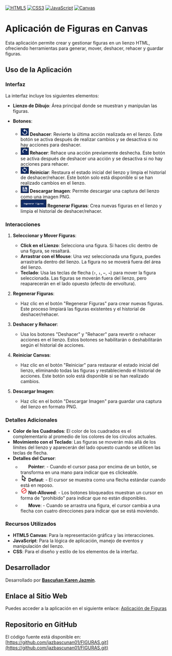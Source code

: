 [![HTML5](https://img.shields.io/badge/HTML5-E34F26?style=flat&logo=html5&logoColor=white)](https://developer.mozilla.org/en-US/docs/Web/Guide/HTML/HTML5)
[![CSS3](https://img.shields.io/badge/CSS3-1572B6?style=flat&logo=css3&logoColor=white)](https://developer.mozilla.org/en-US/docs/Web/CSS)
[![JavaScript](https://img.shields.io/badge/JavaScript-F7DF1E?style=flat&logo=javascript&logoColor=black)](https://developer.mozilla.org/en-US/docs/Web/JavaScript)
[![Canvas](https://img.shields.io/badge/Canvas-2D7D32?style=flat&logo=canvas&logoColor=white)](https://developer.mozilla.org/en-US/docs/Web/API/Canvas_API)
# Aplicación de Figuras en Canvas
Esta aplicación permite crear y gestionar figuras en un lienzo HTML, ofreciendo herramientas para generar, mover, deshacer, rehacer y guardar figuras. 


## Uso de la Aplicación

### Interfaz

La interfaz incluye los siguientes elementos:

- **Lienzo de Dibujo**: Área principal donde se muestran y manipulan las figuras.
- **Botones**:
  
  -  <img src="images/boton.png" width="25"/> **Deshacer**: Revierte la última acción realizada en el lienzo. Este botón se activa después de realizar cambios y se desactiva si no hay acciones para deshacer.
  -  <img src="images/boton1.png" width="25"/> **Rehacer**: Rehace una acción previamente deshecha. Este botón se activa después de deshacer una acción y se desactiva si no hay acciones para rehacer.
  -  <img src="images/boton2.png" width="25"/> **Reiniciar**: Restaura el estado inicial del lienzo y limpia el historial de deshacer/rehacer. Este botón solo está disponible si se han realizado cambios en el lienzo.
  -  <img src="images/boton3.png" width="25"/> **Descargar Imagen**: Permite descargar una captura del lienzo como una imagen PNG.
  -  <img src="images/boton4.png" width="80"/> **Regenerar Figuras**: Crea nuevas figuras en el lienzo y limpia el historial de deshacer/rehacer.


### Interacciones

1. **Seleccionar y Mover Figuras**:
   - **Click en el Lienzo**: Selecciona una figura. Si haces clic dentro de una figura, se resaltará.
   - **Arrastrar con el Mouse**: Una vez seleccionada una figura, puedes arrastrarla dentro del lienzo. La figura no se moverá fuera del área del lienzo.
   - **Teclado**: Usa las teclas de flecha (`↑`, `↓`, `←`, `→`) para mover la figura seleccionada. Las figuras se moverán fuera del lienzo, pero reaparecerán en el lado opuesto (efecto de envoltura).

2. **Regenerar Figuras**:
   - Haz clic en el botón "Regenerar Figuras" para crear nuevas figuras. Este proceso limpiará las figuras existentes y el historial de deshacer/rehacer.

3. **Deshacer y Rehacer**:
   - Usa los botones "Deshacer" y "Rehacer" para revertir o rehacer acciones en el lienzo. Estos botones se habilitarán o deshabilitarán según el historial de acciones.

4. **Reiniciar Canvas**:
   - Haz clic en el botón "Reiniciar" para restaurar el estado inicial del lienzo, eliminando todas las figuras y restableciendo el historial de acciones. Este botón solo está disponible si se han realizado cambios.

5. **Descargar Imagen**:
   - Haz clic en el botón "Descargar Imagen" para guardar una captura del lienzo en formato PNG.

### Detalles Adicionales

- **Color de los Cuadrados**: El color de los cuadrados es el complementario al promedio de los colores de los círculos actuales.
- **Movimiento con el Teclado**: Las figuras se moverán más allá de los límites del lienzo y aparecerán del lado opuesto cuando se utilicen las teclas de flecha.
- **Detalles del Cursor**:
  - <img src="images/image9.png" width="20"/> **Pointer**: - Cuando el cursor pasa por encima de un botón, se transforma en una mano para indicar que es clickeable.
  - <img src="images/image11.png" width="20"/> **Defaut**: - El cursor se muestra como una flecha estándar cuando está en reposo.
  - <img src="images/image12.png" width="20"/> **Not-Allowed**: - Los botones bloqueados muestran un cursor en forma de "prohibido" para indicar que no están disponibles.
  - <img src="images/image10.png" width="20"/> **Move**: - Cuando se arrastra una figura, el cursor cambia a una flecha con cuatro direcciones para indicar que se está moviendo.

### Recursos Utilizados

- **HTML5 Canvas**: Para la representación gráfica y las interacciones.
- **JavaScript**: Para la lógica de aplicación, manejo de eventos y manipulación del lienzo.
- **CSS**: Para el diseño y estilo de los elementos de la interfaz.

## Desarrollador

Desarrollado por [**Bascuñan Karen Jazmín**](https://jazbascunan01.github.io/).

## Enlace al Sitio Web

Puedes acceder a la aplicación en el siguiente enlace: [Aplicación de Figuras](https://jazbascunan01.github.io/FIGURAS/)

## Repositorio en GitHub

El código fuente está disponible en: [https://github.com/jazbascunan01/FIGURAS.git](https://github.com/jazbascunan01/FIGURAS.git)
